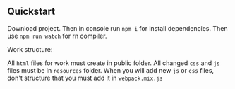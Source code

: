 ## Quickstart

Download project. Then in console run `npm i` for install dependencies. Then use `npm run watch` for rn compiler.

Work structure:

All `html` files for work must create in public folder.
All changed `css` and `js` files must be in `resources` folder. When you will add new `js` or `css` files, don't structure that you must add it in `webpack.mix.js`
